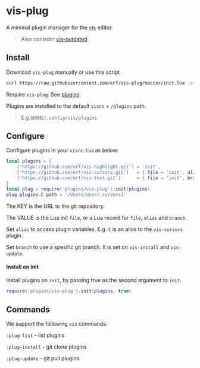 # vis-plug

A minimal plugin manager for the [vis](https://github.com/martanne/vis) editor.

> Also consider [vis-outdated](https://github.com/erf/vis-outdated) 

## Install

Download `vis-plug` manually or use this script

```bash
curl https://raw.githubusercontent.com/erf/vis-plug/master/init.lua -o $HOME/.config/vis/plugins/vis-plug/init.lua --create-dirs
```

Require `vis-plug`. See [plugins](https://github.com/martanne/vis/wiki/Plugins).

Plugins are installed to the default `visrc` + `/plugins` path.

> E.g.`$HOME/.config/vis/plugins`

## Configure

Configure plugins in your `visrc.lua` as below:

```lua
local plugins = {
	['https://github.com/erf/vis-highlight.git'] = 'init',
	['https://github.com/erf/vis-cursors.git']   = { file = 'init', alias = 'C' },
	['https://github.com/erf/vis-test.git']      = { file = 'init', branch = 'other' },
}
local plug = require('plugins/vis-plug').init(plugins)
plug.plugins.C.path = '/Users/user/.cursors1'
```

The KEY is the URL to the git repository.

The VALUE is the Lua init `file`, or a Lua record for `file`, `alias` and `branch`.

Set `alias` to access plugin variables. E.g. `C` is an alias to the `vis-cursors` plugin.

Set `branch` to use a spesific git branch. It is set on `vis-install` and `vis-update`.

#### Install on init

Install plugins on `init`, by passing true as the second argument to `init`.

```lua
require('plugins/vis-plug').init(plugins, true)
```

## Commands

We support the following `vis` commands:

`:plug-list` - list plugins 

`:plug-install` - git clone plugins

`:plug-update` - git pull plugins